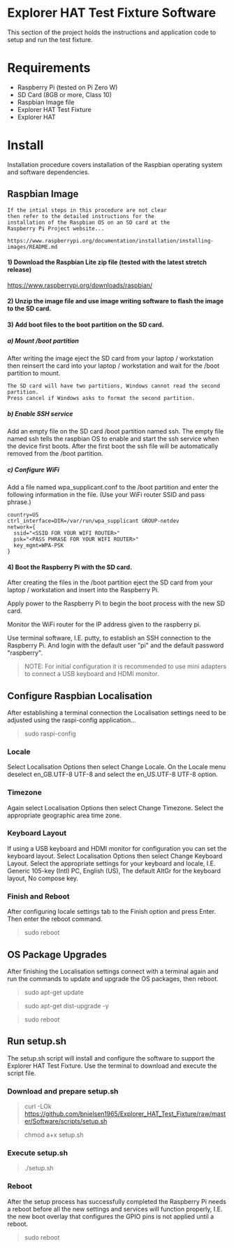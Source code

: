 # Explorer HAT Test Fixture Software

This section of the project holds the instructions and application code to setup
and run the test fixture.

# Requirements

- Raspberry Pi (tested on Pi Zero W)
- SD Card (8GB or more, Class 10)
- Raspbian Image file
- Explorer HAT Test Fixture
- Explorer HAT

# Install

Installation procedure covers installation of the Raspbian operating system and software
dependencies.

## Raspbian Image

```
If the intial steps in this procedure are not clear
then refer to the detailed instructions for the
installation of the Raspbian OS on an SD card at the
Raspberry Pi Project website...

https://www.raspberrypi.org/documentation/installation/installing-images/README.md
```

#### 1) Download the Raspbian Lite zip file (tested with the latest stretch release)

https://www.raspberrypi.org/downloads/raspbian/

#### 2) Unzip the image file and use image writing software to flash the image to the SD card.

#### 3) Add boot files to the boot partition on the SD card.

##### a) Mount /boot partition

After writing the image eject the SD card from your laptop / workstation then
reinsert the card into your laptop / workstation and wait for the /boot partition to mount.

```
The SD card will have two partitions, Windows cannot read the second partition.
Press cancel if Windows asks to format the second partition.
```

##### b) Enable SSH service

Add an empty file on the SD card /boot partition named ssh. The empty file named
ssh tells the raspbian OS to enable and start the ssh service when the device
first boots. After the first boot the ssh file will be automatically removed from
the /boot partition.

##### c) Configure WiFi

Add a file named wpa_supplicant.conf to the /boot partition and enter the
following information in the file. (Use your WiFi router SSID and pass phrase.)

```shell
country=US
ctrl_interface=DIR=/var/run/wpa_supplicant GROUP-netdev
network={
  ssid="<SSID FOR YOUR WIFI ROUTER>"
  psk="<PASS PHRASE FOR YOUR WIFI ROUTER>"
  key_mgmt=WPA-PSK
}
```

#### 4) Boot the Raspberry Pi with the SD card.

After creating the files in the /boot partition eject the SD card from your
laptop / workstation and insert into the Raspberry Pi.

Apply power to the Raspberry Pi to begin the boot process with the new SD card.

Monitor the WiFi router for the IP address given to the raspberry pi.

Use terminal software, I.E. putty, to establish an SSH connection to the Raspberry Pi.
And login with the default user "pi" and the default password "raspberry".

> NOTE: For initial configuration it is recommended to use mini adapters to connect
> a USB keyboard and HDMI monitor.


## Configure Raspbian Localisation

After establishing a terminal connection the Localisation settings need to be
adjusted using the raspi-config application...

> sudo raspi-config

### Locale

Select Localisation Options then select Change Locale. On the Locale menu
deselect en_GB.UTF-8 UTF-8 and select the en_US.UTF-8 UTF-8 option.


### Timezone

Again select Localisation Options then select Change Timezone. Select the
appropriate geographic area time zone.


### Keyboard Layout

If using a USB keyboard and HDMI monitor for configuration you can set the keyboard
layout. Select Localisation Options then select Change Keyboard Layout. Select the
appropriate settings for your keyboard and locale, I.E. Generic 105-key (Intl) PC,
English (US), The default AltGr for the keyboard layout, No compose key.


### Finish and Reboot

After configuring locale settings tab to the Finish option and press Enter. Then
enter the reboot command.

> sudo reboot


## OS Package Upgrades

After finishing the Localisation settings connect with a terminal again and run
the commands to update and upgrade the OS packages, then reboot.

> sudo apt-get update

> sudo apt-get dist-upgrade -y

> sudo reboot


## Run setup.sh

The setup.sh script will install and configure the software to support the
Explorer HAT Test Fixture. Use the terminal to download and execute the script file.

### Download and prepare setup.sh

> curl -LOk https://github.com/bnielsen1965/Explorer_HAT_Test_Fixture/raw/master/Software/scripts/setup.sh

> chmod a+x setup.sh


### Execute setup.sh

> ./setup.sh

### Reboot

After the setup process has successfully completed the Raspberry Pi needs a reboot
before all the new settings and services will function properly, I.E. the new boot
overlay that configures the GPIO pins is not applied until a reboot.

> sudo reboot
